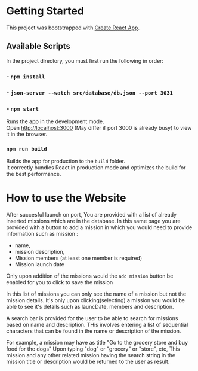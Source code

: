 # Getting Started

This project was bootstrapped with [Create React App](https://github.com/facebook/create-react-app).

## Available Scripts

In the project directory, you must first run the following in order:

### - `npm install`

### - `json-server --watch src/database/db.json --port 3031`
### - `npm start`

Runs the app in the development mode.\
Open [http://localhost:3000](http://localhost:3000) (May differ if port 3000 is already busy) to view it in the browser.




### `npm run build`

Builds the app for production to the `build` folder.\
It correctly bundles React in production mode and optimizes the build for the best performance.

# How to use the Website

After succesful launch on port, You are provided with a list of already inserted missions which are in the database. In this same page you are provided with a button to add a mission in which you would need to provide information such as mission :
- name, 
- mission description, 
- Mission members (at least one member is required)
- Mission launch date

Only upon addition of the missions would the `add mission` button be enabled for you to click to save the mission

In this list of missions you can only see the name of a mission but not the mission details. It's only upon clicking(selecting) a mission you would be able to see it's details such as launcDate, members and description.

A search bar is provided for the user to be able to search for missions based on name and description. THis involves entering a list of sequential characters that can be found in the name or description of the mission.

For example, a mission may have as title "Go to the grocery store and buy food for the dogs"
Upon typing "dog" or "grocery" or "store", etc, This mission and any other related mission having the search string in the mission title or description would be returned to the user as result.
